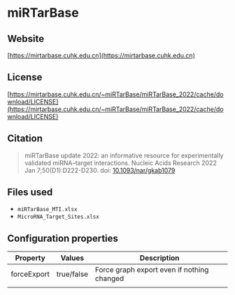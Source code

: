 # miRTarBase



## Website

[https://mirtarbase.cuhk.edu.cn](https://mirtarbase.cuhk.edu.cn)

## License

[https://mirtarbase.cuhk.edu.cn/~miRTarBase/miRTarBase_2022/cache/download/LICENSE](https://mirtarbase.cuhk.edu.cn/~miRTarBase/miRTarBase_2022/cache/download/LICENSE)

## Citation

> miRTarBase update 2022: an informative resource for experimentally validated miRNA–target interactions. Nucleic Acids Research 2022 Jan 7;50(D1):D222-D230. doi: [10.1093/nar/gkab1079](https://doi.org/10.1093/nar/gkab1079)

## Files used

  * ```miRTarBase_MTI.xlsx```
  * ```MicroRNA_Target_Sites.xlsx```

## Configuration properties

| Property    | Values     | Description                                |
|-------------|------------|--------------------------------------------|
| forceExport | true/false | Force graph export even if nothing changed |
|             |            |                                            |

